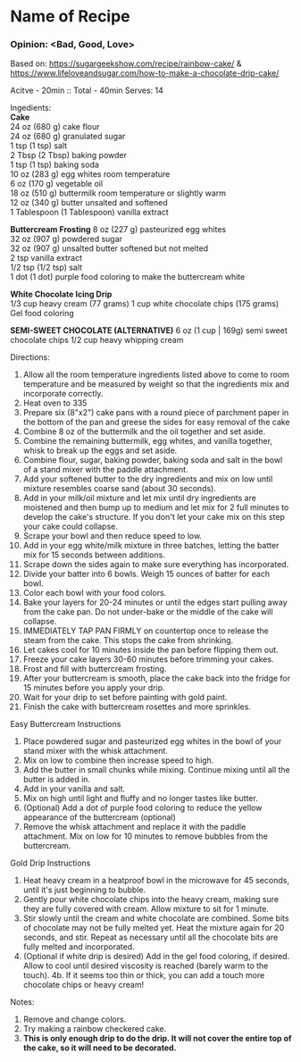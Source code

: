 # Name of Recipe
### Opinion: <Bad, Good, Love>

Based on: https://sugargeekshow.com/recipe/rainbow-cake/ & https://www.lifeloveandsugar.com/how-to-make-a-chocolate-drip-cake/  

Acitve - 20min :: Total - 40min
Serves: 14  

Ingedients:  
__Cake__  
24 oz (680 g) cake flour  
24 oz (680 g) granulated sugar  
1 tsp (1 tsp) salt  
2 Tbsp (2 Tbsp) baking powder  
1 tsp (1 tsp) baking soda  
10 oz (283 g) egg whites room temperature  
6 oz (170 g) vegetable oil  
18 oz (510 g) buttermilk room temperature or slightly warm  
12 oz (340 g) butter unsalted and softened  
1 Tablespoon (1 Tablespoon) vanilla extract  

__Buttercream Frosting__
8 oz (227 g) pasteurized egg whites  
32 oz (907 g) powdered sugar  
32 oz (907 g) unsalted butter softened but not melted  
2 tsp vanilla extract  
1/2 tsp (1/2 tsp) salt  
1 dot (1 dot) purple food coloring to make the buttercream white  

__White Chocolate Icing Drip__  
1/3 cup heavy cream (77 grams)
1 cup white chocolate chips (175 grams)  
Gel food coloring

__SEMI-SWEET CHOCOLATE (ALTERNATIVE)__
6 oz (1 cup | 169g) semi sweet chocolate chips
1/2 cup heavy whipping cream


Directions:  
1. Allow all the room temperature ingredients listed above to come to room temperature and be measured by weight so that the ingredients mix and incorporate correctly.
2. Heat oven to 335
3. Prepare six (8"x2") cake pans with a round piece of parchment paper in the bottom of the pan and greese the sides for easy removal of the cake
4. Combine 8 oz of the buttermilk and the oil together and set aside. 
5. Combine the remaining buttermilk, egg whites, and vanilla together, whisk to break up the eggs and set aside. 
6. Combine flour, sugar, baking powder, baking soda and salt in the bowl of a stand mixer with the paddle attachment.   
7. Add your softened butter to the dry ingredients and mix on low until mixture resembles coarse sand (about 30 seconds).
8. Add in your milk/oil mixture and let mix until dry ingredients are moistened and then bump up to medium and let mix for 2 full minutes to develop the cake's structure. If you don't let your cake mix on this step your cake could collapse. 
9. Scrape your bowl and then reduce speed to low. 
10. Add in your egg white/milk mixture in three batches, letting the batter mix for 15 seconds between additions. 
11. Scrape down the sides again to make sure everything has incorporated.
12. Divide your batter into 6 bowls. Weigh 15 ounces of batter for each bowl.
13. Color each bowl with your food colors. 
14. Bake your layers for 20-24 minutes or until the edges start pulling away from the cake pan. Do not under-bake or the middle of the cake will collapse.
15. IMMEDIATELY TAP PAN FIRMLY on countertop once to release the steam from the cake. This stops the cake from shrinking. 
16. Let cakes cool for 10 minutes inside the pan before flipping them out.
17. Freeze your cake layers 30-60 minutes before trimming your cakes. 
18. Frost and fill with buttercream frosting.
19. After your buttercream is smooth, place the cake back into the fridge for 15 minutes before you apply your drip.
20. Wait for your drip to set before painting with gold paint. 
21. Finish the cake with buttercream rosettes and more sprinkles.
  
Easy Buttercream Instructions
1. Place powdered sugar and pasteurized egg whites in the bowl of your stand mixer with the whisk attachment.
2. Mix on low to combine then increase speed to high.
3. Add the butter in small chunks while mixing. Continue mixing until all the butter is added in. 
4. Add in your vanilla and salt.
5. Mix on high until light and fluffy and no longer tastes like butter. 
6. (Optional) Add a dot of purple food coloring to reduce the yellow appearance of the buttercream (optional)
7. Remove the whisk attachment and replace it with the paddle attachment. Mix on low for 10 minutes to remove bubbles from the buttercream.

Gold Drip Instructions
1. Heat heavy cream in a heatproof bowl in the microwave for 45 seconds, until it's just beginning to bubble. 
2. Gently pour white chocolate chips into the heavy cream, making sure they are fully covered with cream. Allow mixture to sit for 1 minute.
3. Stir slowly until the cream and white chocolate are combined. Some bits of chocolate may not be fully melted yet. Heat the mixture again for 20 seconds, and stir. Repeat as necessary until all the chocolate bits are fully melted and incorporated.
4. (Optional if white drip is desired) Add in the gel food coloring, if desired. Allow to cool until desired viscosity is reached (barely warm to the touch).
4b. If it seems too thin or thick, you can add a touch more chocolate chips or heavy cream! 

Notes:
1. Remove and change colors.
2. Try making a rainbow checkered cake.
3. **This is only enough drip to do the drip. It will not cover the entire top of the cake, so it will need to be decorated.**
